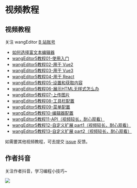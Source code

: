 # 视频教程

## 视频教程

关注 wangEditor [B 站账号](https://space.bilibili.com/697803545)

- [如何选择富文本编辑器](https://www.bilibili.com/video/BV1XB4y1C7EP)
- [wangEditor5教程01-使用入门](https://www.bilibili.com/video/BV1GU4y1q7ob)
- [wangEditor5教程02-用于 Vue2](https://www.bilibili.com/video/BV1b34y1h7oj)
- [wangEditor5教程03-用于 Vue3](https://www.bilibili.com/video/BV1xR4y1A7yJ)
- [wangEditor5教程04-用于 React](https://www.bilibili.com/video/BV1E3411N7XB)
- [wangEditor5教程05-设置和获取内容](https://www.bilibili.com/video/BV1vG4y1i7pH)
- [wangEditor5教程06-展示HTML无样式怎么办](https://www.bilibili.com/video/BV15a411J7UC)
- [wangEditor5教程07-上传图片](https://www.bilibili.com/video/BV1GU4y1S7RQ)
- [wangEditor5教程08-工具栏配置](https://www.bilibili.com/video/BV18L4y1F7qA/)
- [wangEditor5教程09-菜单配置](https://www.bilibili.com/video/BV1LS4y187eC/)
- [wangEditor5教程10-编辑器配置](https://www.bilibili.com/video/BV1jF41177GD/)
- [wangEditor5教程11-API（视频较长，耐心观看）](https://www.bilibili.com/video/BV1fu411z75r/)
- [wangEditor5教程12-自定义扩展 part1（视频较长，耐心观看）](https://www.bilibili.com/video/BV17t4y1L71C)
- [wangEditor5教程13-自定义扩展 part2（视频较长，耐心观看）](https://www.bilibili.com/video/BV16Y4y1A7iM/)

如需要其他视频教程，可去提交 [issue](https://github.com/wangeditor-next/wangEditor-next/issues) 反馈。

## 作者抖音

关注作者抖音，学习编程小技巧~

![](/image/sponsor/douyin.jpeg)


